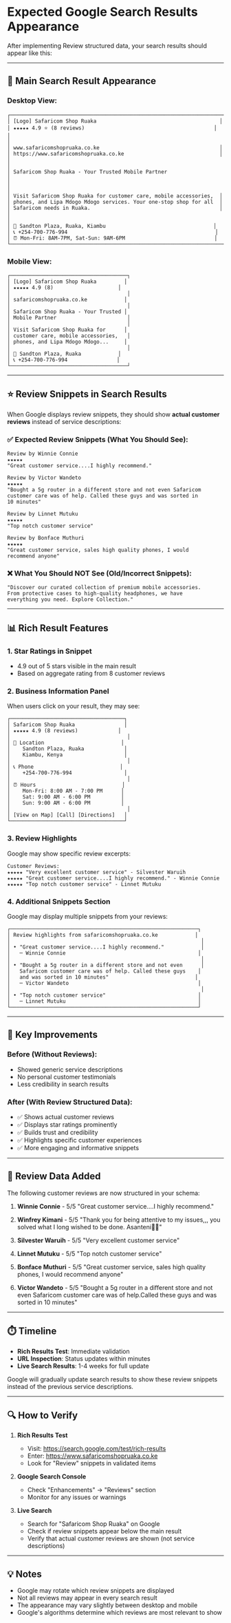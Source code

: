 # Expected Google Search Results Appearance

After implementing Review structured data, your search results should appear like this:

---

## 📍 Main Search Result Appearance

### Desktop View:

```
┌─────────────────────────────────────────────────────────────────────┐
│ [Logo] Safaricom Shop Ruaka                                        │
│ ★★★★★ 4.9 ⭐ (8 reviews)                                          │
│                                                                     │
│ www.safaricomshopruaka.co.ke                                       │
│ https://www.safaricomshopruaka.co.ke                               │
│                                                                     │
│ Safaricom Shop Ruaka - Your Trusted Mobile Partner                  │
│                                                                     │
│ Visit Safaricom Shop Ruaka for customer care, mobile accessories,  │
│ phones, and Lipa Mdogo Mdogo services. Your one-stop shop for all  │
│ Safaricom needs in Ruaka.                                          │
│                                                                     │
│ 📍 Sandton Plaza, Ruaka, Kiambu                                   │
│ 📞 +254-700-776-994                                                │
│ ⏰ Mon-Fri: 8AM-7PM, Sat-Sun: 9AM-6PM                             │
└─────────────────────────────────────────────────────────────────────┘
```

### Mobile View:

```
┌──────────────────────────────────────┐
│ [Logo] Safaricom Shop Ruaka         │
│ ★★★★★ 4.9 (8)                     │
│                                      │
│ safaricomshopruaka.co.ke            │
│                                      │
│ Safaricom Shop Ruaka - Your Trusted │
│ Mobile Partner                       │
│                                      │
│ Visit Safaricom Shop Ruaka for      │
│ customer care, mobile accessories,   │
│ phones, and Lipa Mdogo Mdogo...     │
│                                      │
│ 📍 Sandton Plaza, Ruaka            │
│ 📞 +254-700-776-994                │
└──────────────────────────────────────┘
```

---

## ⭐ Review Snippets in Search Results

When Google displays review snippets, they should show **actual customer reviews** instead of service descriptions:

### ✅ Expected Review Snippets (What You Should See):

```
Review by Winnie Connie
★★★★★
"Great customer service....I highly recommend."
```

```
Review by Victor Wandeto
★★★★★
"Bought a 5g router in a different store and not even Safaricom
customer care was of help. Called these guys and was sorted in
10 minutes"
```

```
Review by Linnet Mutuku
★★★★★
"Top notch customer service"
```

```
Review by Bonface Muthuri
★★★★★
"Great customer service, sales high quality phones, I would
recommend anyone"
```

### ❌ What You Should NOT See (Old/Incorrect Snippets):

```
"Discover our curated collection of premium mobile accessories.
From protective cases to high-quality headphones, we have
everything you need. Explore Collection."
```

---

## 📊 Rich Result Features

### 1. **Star Ratings in Snippet**

- 4.9 out of 5 stars visible in the main result
- Based on aggregate rating from 8 customer reviews

### 2. **Business Information Panel**

When users click on your result, they may see:

```
┌─────────────────────────────────────┐
│ Safaricom Shop Ruaka                │
│ ★★★★★ 4.9 (8 reviews)             │
│                                      │
│ 📍 Location                         │
│    Sandton Plaza, Ruaka             │
│    Kiambu, Kenya                    │
│                                      │
│ 📞 Phone                            │
│    +254-700-776-994                 │
│                                      │
│ ⏰ Hours                            │
│    Mon-Fri: 8:00 AM - 7:00 PM      │
│    Sat: 9:00 AM - 6:00 PM          │
│    Sun: 9:00 AM - 6:00 PM          │
│                                      │
│ [View on Map] [Call] [Directions]   │
└─────────────────────────────────────┘
```

### 3. **Review Highlights**

Google may show specific review excerpts:

```
Customer Reviews:
★★★★★ "Very excellent customer service" - Silvester Waruih
★★★★★ "Great customer service....I highly recommend." - Winnie Connie
★★★★★ "Top notch customer service" - Linnet Mutuku
```

### 4. **Additional Snippets Section**

Google may display multiple snippets from your reviews:

```
┌─────────────────────────────────────────────────────────────┐
│ Review highlights from safaricomshopruaka.co.ke            │
│                                                              │
│ • "Great customer service....I highly recommend."            │
│   ─ Winnie Connie                                           │
│                                                              │
│ • "Bought a 5g router in a different store and not even      │
│   Safaricom customer care was of help. Called these guys    │
│   and was sorted in 10 minutes"                            │
│   ─ Victor Wandeto                                          │
│                                                              │
│ • "Top notch customer service"                              │
│   ─ Linnet Mutuku                                           │
└─────────────────────────────────────────────────────────────┘
```

---

## 🎯 Key Improvements

### Before (Without Reviews):

- Showed generic service descriptions
- No personal customer testimonials
- Less credibility in search results

### After (With Review Structured Data):

- ✅ Shows actual customer reviews
- ✅ Displays star ratings prominently
- ✅ Builds trust and credibility
- ✅ Highlights specific customer experiences
- ✅ More engaging and informative snippets

---

## 📝 Review Data Added

The following customer reviews are now structured in your schema:

1. **Winnie Connie** - 5/5
   "Great customer service....I highly recommend."

2. **Winfrey Kimani** - 5/5
   "Thank you for being attentive to my issues,,, you solved what I long wished to be done. Asanteni🙏🏽"

3. **Silvester Waruih** - 5/5
   "Very excellent customer service"

4. **Linnet Mutuku** - 5/5
   "Top notch customer service"

5. **Bonface Muthuri** - 5/5
   "Great customer service, sales high quality phones, I would recommend anyone"

6. **Victor Wandeto** - 5/5
   "Bought a 5g router in a different store and not even Safaricom customer care was of help.Called these guys and was sorted in 10 minutes"

---

## ⏱️ Timeline

- **Rich Results Test**: Immediate validation
- **URL Inspection**: Status updates within minutes
- **Live Search Results**: 1-4 weeks for full update

Google will gradually update search results to show these review snippets instead of the previous service descriptions.

---

## 🔍 How to Verify

1. **Rich Results Test**

   - Visit: https://search.google.com/test/rich-results
   - Enter: https://www.safaricomshopruaka.co.ke
   - Look for "Review" snippets in validated items

2. **Google Search Console**

   - Check "Enhancements" → "Reviews" section
   - Monitor for any issues or warnings

3. **Live Search**
   - Search for "Safaricom Shop Ruaka" on Google
   - Check if review snippets appear below the main result
   - Verify that actual customer reviews are shown (not service descriptions)

---

## 💡 Notes

- Google may rotate which review snippets are displayed
- Not all reviews may appear in every search result
- The appearance may vary slightly between desktop and mobile
- Google's algorithms determine which reviews are most relevant to show
